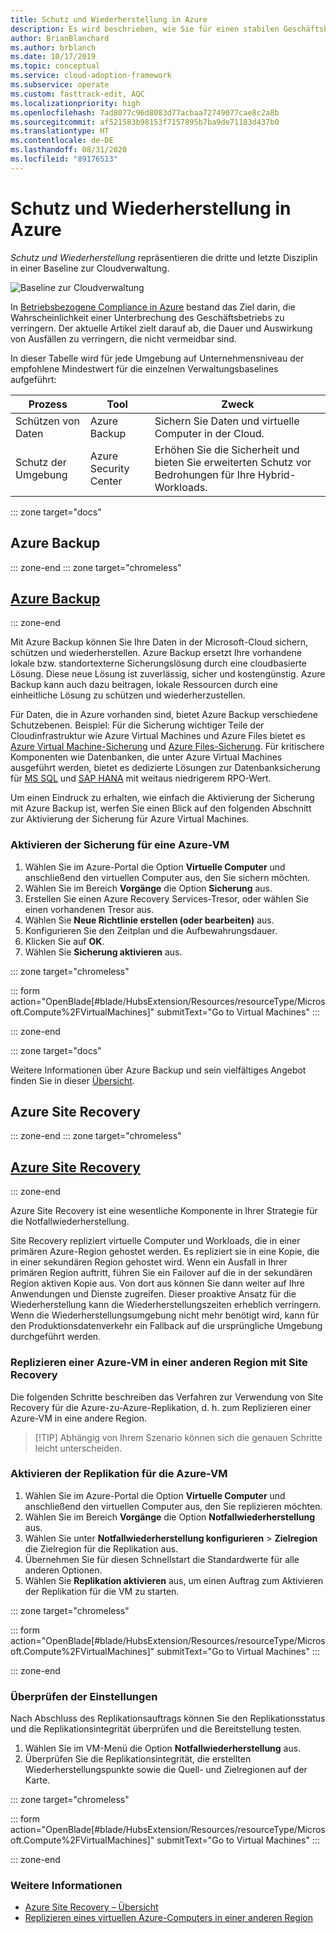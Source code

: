 ```yaml
---
title: Schutz und Wiederherstellung in Azure
description: Es wird beschrieben, wie Sie für einen stabilen Geschäftsbetrieb sorgen, indem Sie die Wiederherstellungsdauer verkürzen und die Wahrscheinlichkeit für Unterbrechungen des Geschäftsbetriebs verringern.
author: BrianBlanchard
ms.author: brblanch
ms.date: 10/17/2019
ms.topic: conceptual
ms.service: cloud-adoption-framework
ms.subservice: operate
ms.custom: fasttrack-edit, AQC
ms.localizationpriority: high
ms.openlocfilehash: 7ad8077c96d8083d77acbaa72749077cae8c2a8b
ms.sourcegitcommit: af521583b98153f7157895b7ba9de71183d437b0
ms.translationtype: HT
ms.contentlocale: de-DE
ms.lasthandoff: 08/31/2020
ms.locfileid: "89176513"
---
```

# <a name="protect-and-recover-in-azure"></a>Schutz und Wiederherstellung in Azure

_Schutz und Wiederherstellung_ repräsentieren die dritte und letzte Disziplin in einer Baseline zur Cloudverwaltung.

![Baseline zur Cloudverwaltung](../../_images/manage/management-baseline.png)

In [Betriebsbezogene Compliance in Azure](./operational-compliance.md) bestand das Ziel darin, die Wahrscheinlichkeit einer Unterbrechung des Geschäftsbetriebs zu verringern. Der aktuelle Artikel zielt darauf ab, die Dauer und Auswirkung von Ausfällen zu verringern, die nicht vermeidbar sind.

In dieser Tabelle wird für jede Umgebung auf Unternehmensniveau der empfohlene Mindestwert für die einzelnen Verwaltungsbaselines aufgeführt:

| Prozess                 | Tool                  | Zweck                                                                                  |
| ----------------------- | --------------------- | ---------------------------------------------------------------------------------------- |
| Schützen von Daten            | Azure Backup          | Sichern Sie Daten und virtuelle Computer in der Cloud.                                          |
| Schutz der Umgebung | Azure Security Center | Erhöhen Sie die Sicherheit und bieten Sie erweiterten Schutz vor Bedrohungen für Ihre Hybrid-Workloads. |

::: zone target="docs"

## <a name="azure-backup"></a>Azure Backup

::: zone-end
::: zone target="chromeless"

## <a name="azure-backup"></a>[Azure Backup](#tab/AzureBackup)

::: zone-end

Mit Azure Backup können Sie Ihre Daten in der Microsoft-Cloud sichern, schützen und wiederherstellen. Azure Backup ersetzt Ihre vorhandene lokale bzw. standortexterne Sicherungslösung durch eine cloudbasierte Lösung. Diese neue Lösung ist zuverlässig, sicher und kostengünstig. Azure Backup kann auch dazu beitragen, lokale Ressourcen durch eine einheitliche Lösung zu schützen und wiederherzustellen.

Für Daten, die in Azure vorhanden sind, bietet Azure Backup verschiedene Schutzebenen. Beispiel: Für die Sicherung wichtiger Teile der Cloudinfrastruktur wie Azure Virtual Machines und Azure Files bietet es [Azure Virtual Machine-Sicherung](https://docs.microsoft.com/azure/backup/backup-azure-vms-introduction) und [Azure Files-Sicherung](https://docs.microsoft.com/azure/backup/azure-file-share-backup-overview). Für kritischere Komponenten wie Datenbanken, die unter Azure Virtual Machines ausgeführt werden, bietet es dedizierte Lösungen zur Datenbanksicherung für [MS SQL](https://docs.microsoft.com/azure/backup/backup-azure-sql-database) und [SAP HANA](https://docs.microsoft.com/azure/backup/sap-hana-db-about) mit weitaus niedrigerem RPO-Wert.

Um einen Eindruck zu erhalten, wie einfach die Aktivierung der Sicherung mit Azure Backup ist, werfen Sie einen Blick auf den folgenden Abschnitt zur Aktivierung der Sicherung für Azure Virtual Machines.

### <a name="enable-backup-for-an-azure-vm"></a>Aktivieren der Sicherung für eine Azure-VM

1. Wählen Sie im Azure-Portal die Option **Virtuelle Computer** und anschließend den virtuellen Computer aus, den Sie sichern möchten.
1. Wählen Sie im Bereich **Vorgänge** die Option **Sicherung** aus.
1. Erstellen Sie einen Azure Recovery Services-Tresor, oder wählen Sie einen vorhandenen Tresor aus.
1. Wählen Sie **Neue Richtlinie erstellen (oder bearbeiten)** aus.
1. Konfigurieren Sie den Zeitplan und die Aufbewahrungsdauer.
1. Klicken Sie auf **OK**.
1. Wählen Sie **Sicherung aktivieren** aus.

::: zone target="chromeless"

::: form action="OpenBlade[#blade/HubsExtension/Resources/resourceType/Microsoft.Compute%2FVirtualMachines]" submitText="Go to Virtual Machines" :::

::: zone-end

::: zone target="docs"

Weitere Informationen über Azure Backup und sein vielfältiges Angebot finden Sie in dieser [Übersicht](/azure/backup/backup-overview).

## <a name="azure-site-recovery"></a>Azure Site Recovery

::: zone-end
::: zone target="chromeless"

## <a name="azure-site-recovery"></a>[Azure Site Recovery](#tab/siterecovery)

::: zone-end

Azure Site Recovery ist eine wesentliche Komponente in Ihrer Strategie für die Notfallwiederherstellung.

Site Recovery repliziert virtuelle Computer und Workloads, die in einer primären Azure-Region gehostet werden. Es repliziert sie in eine Kopie, die in einer sekundären Region gehostet wird. Wenn ein Ausfall in Ihrer primären Region auftritt, führen Sie ein Failover auf die in der sekundären Region aktiven Kopie aus. Von dort aus können Sie dann weiter auf Ihre Anwendungen und Dienste zugreifen. Dieser proaktive Ansatz für die Wiederherstellung kann die Wiederherstellungszeiten erheblich verringern. Wenn die Wiederherstellungsumgebung nicht mehr benötigt wird, kann für den Produktionsdatenverkehr ein Fallback auf die ursprüngliche Umgebung durchgeführt werden.

### <a name="replicate-an-azure-vm-to-another-region-with-site-recovery"></a>Replizieren einer Azure-VM in einer anderen Region mit Site Recovery

Die folgenden Schritte beschreiben das Verfahren zur Verwendung von Site Recovery für die Azure-zu-Azure-Replikation, d. h. zum Replizieren einer Azure-VM in eine andere Region.
>
> [!TIP]
> Abhängig von Ihrem Szenario können sich die genauen Schritte leicht unterscheiden.
>

### <a name="enable-replication-for-the-azure-vm"></a>Aktivieren der Replikation für die Azure-VM

1. Wählen Sie im Azure-Portal die Option **Virtuelle Computer** und anschließend den virtuellen Computer aus, den Sie replizieren möchten.
1. Wählen Sie im Bereich **Vorgänge** die Option **Notfallwiederherstellung** aus.
1. Wählen Sie unter **Notfallwiederherstellung konfigurieren** > **Zielregion** die Zielregion für die Replikation aus.
1. Übernehmen Sie für diesen Schnellstart die Standardwerte für alle anderen Optionen.
1. Wählen Sie **Replikation aktivieren** aus, um einen Auftrag zum Aktivieren der Replikation für die VM zu starten.

::: zone target="chromeless"

::: form action="OpenBlade[#blade/HubsExtension/Resources/resourceType/Microsoft.Compute%2FVirtualMachines]" submitText="Go to Virtual Machines" :::

::: zone-end

### <a name="verify-settings"></a>Überprüfen der Einstellungen

Nach Abschluss des Replikationsauftrags können Sie den Replikationsstatus und die Replikationsintegrität überprüfen und die Bereitstellung testen.

1. Wählen Sie im VM-Menü die Option **Notfallwiederherstellung** aus.
1. Überprüfen Sie die Replikationsintegrität, die erstellten Wiederherstellungspunkte sowie die Quell- und Zielregionen auf der Karte.

::: zone target="chromeless"

::: form action="OpenBlade[#blade/HubsExtension/Resources/resourceType/Microsoft.Compute%2FVirtualMachines]" submitText="Go to Virtual Machines" :::

::: zone-end

### <a name="learn-more"></a>Weitere Informationen

- [Azure Site Recovery – Übersicht](/azure/site-recovery/site-recovery-overview)
- [Replizieren eines virtuellen Azure-Computers in einer anderen Region](/azure/site-recovery/azure-to-azure-quickstart)
